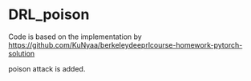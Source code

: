 # DRL_poison

Code is based on the implementation by https://github.com/KuNyaa/berkeleydeeprlcourse-homework-pytorch-solution

poison attack is added.
